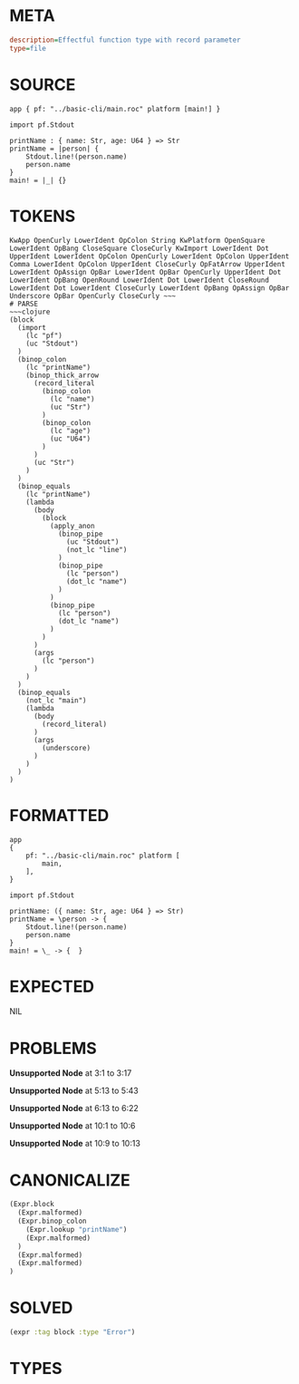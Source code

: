 # META
~~~ini
description=Effectful function type with record parameter
type=file
~~~
# SOURCE
~~~roc
app { pf: "../basic-cli/main.roc" platform [main!] }

import pf.Stdout

printName : { name: Str, age: U64 } => Str
printName = |person| {
    Stdout.line!(person.name)
    person.name
}
main! = |_| {}
~~~
# TOKENS
~~~text
KwApp OpenCurly LowerIdent OpColon String KwPlatform OpenSquare LowerIdent OpBang CloseSquare CloseCurly KwImport LowerIdent Dot UpperIdent LowerIdent OpColon OpenCurly LowerIdent OpColon UpperIdent Comma LowerIdent OpColon UpperIdent CloseCurly OpFatArrow UpperIdent LowerIdent OpAssign OpBar LowerIdent OpBar OpenCurly UpperIdent Dot LowerIdent OpBang OpenRound LowerIdent Dot LowerIdent CloseRound LowerIdent Dot LowerIdent CloseCurly LowerIdent OpBang OpAssign OpBar Underscore OpBar OpenCurly CloseCurly ~~~
# PARSE
~~~clojure
(block
  (import
    (lc "pf")
    (uc "Stdout")
  )
  (binop_colon
    (lc "printName")
    (binop_thick_arrow
      (record_literal
        (binop_colon
          (lc "name")
          (uc "Str")
        )
        (binop_colon
          (lc "age")
          (uc "U64")
        )
      )
      (uc "Str")
    )
  )
  (binop_equals
    (lc "printName")
    (lambda
      (body
        (block
          (apply_anon
            (binop_pipe
              (uc "Stdout")
              (not_lc "line")
            )
            (binop_pipe
              (lc "person")
              (dot_lc "name")
            )
          )
          (binop_pipe
            (lc "person")
            (dot_lc "name")
          )
        )
      )
      (args
        (lc "person")
      )
    )
  )
  (binop_equals
    (not_lc "main")
    (lambda
      (body
        (record_literal)
      )
      (args
        (underscore)
      )
    )
  )
)
~~~
# FORMATTED
~~~roc
app
{
	pf: "../basic-cli/main.roc" platform [
		main,
	],
}

import pf.Stdout

printName: ({ name: Str, age: U64 } => Str)
printName = \person -> {
	Stdout.line!(person.name)
	person.name
}
main! = \_ -> {  }
~~~
# EXPECTED
NIL
# PROBLEMS
**Unsupported Node**
at 3:1 to 3:17

**Unsupported Node**
at 5:13 to 5:43

**Unsupported Node**
at 6:13 to 6:22

**Unsupported Node**
at 10:1 to 10:6

**Unsupported Node**
at 10:9 to 10:13

# CANONICALIZE
~~~clojure
(Expr.block
  (Expr.malformed)
  (Expr.binop_colon
    (Expr.lookup "printName")
    (Expr.malformed)
  )
  (Expr.malformed)
  (Expr.malformed)
)
~~~
# SOLVED
~~~clojure
(expr :tag block :type "Error")
~~~
# TYPES
~~~roc
~~~
